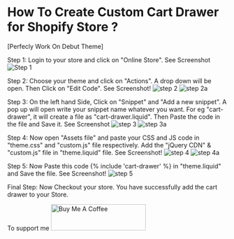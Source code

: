 # How To Create Custom Cart Drawer for Shopify Store ?
[Perfecly Work On Debut Theme]

Step 1: Login to your store and click on "Online Store". See Screenshot ![Step 1](https://user-images.githubusercontent.com/64454714/109423717-a1ed2d80-7a06-11eb-88ab-3d852cd75a27.png)

Step 2: Choose your theme and click on "Actions". A drop down will be open. Then Click on "Edit Code". See Screenshot! ![step 2](https://user-images.githubusercontent.com/64454714/109424023-f93fcd80-7a07-11eb-8210-a102023c24b0.png)
![step 2a](https://user-images.githubusercontent.com/64454714/109424014-f04efc00-7a07-11eb-8d17-9b55647a484f.png)

Step 3: On the left hand Side, Click on "Snippet" and "Add a new snippet". A pop up will open write your snippet name whatever you want. For eg "cart-drawer", it will create a file as "cart-drawer.liquid". Then Paste the code in the file and Save it. See Screenshot ![step 3](https://user-images.githubusercontent.com/64454714/109424320-335d9f00-7a09-11eb-9bd9-41bb7a0bf1ff.png)
![step 3a](https://user-images.githubusercontent.com/64454714/109424532-fc3bbd80-7a09-11eb-8bd3-205eca2f0df3.png)

Step 4: Now open "Assets file" and paste your CSS and JS code in "theme.css" and "custom.js" file respectively. Add the "jQuery CDN" & "custom.js" file in "theme.liquid" file. See Screenshot! ![step 4](https://user-images.githubusercontent.com/64454714/109426585-76713f80-7a14-11eb-82a2-c7e76a81b537.png)
![step 4a](https://user-images.githubusercontent.com/64454714/109426587-7a9d5d00-7a14-11eb-8e78-a6f027692720.png)

Step 5: Now Paste this code {% include 'cart-drawer' %} in "theme.liquid" and Save the file. See Screenshot! ![step 5](https://user-images.githubusercontent.com/64454714/109426702-f7c8d200-7a14-11eb-88c8-1d6f27174445.png)

Final Step: Now Checkout your store. You have successfully add the cart drawer to your Store. 


To support me
<a href="https://www.buymeacoffee.com/thearvind" target="_blank"><img src="https://cdn.buymeacoffee.com/buttons/v2/default-yellow.png" alt="Buy Me A Coffee" style="height: 60px !important;width: 217px !important;" ></a>
